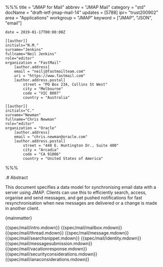%%%
    title = "JMAP for Mail"
    abbrev = "JMAP Mail"
    category = "std"
    docName = "draft-ietf-jmap-mail-14"
    updates = [5788]
    ipr= "trust200902"
    area = "Applications"
    workgroup = "JMAP"
    keyword = ["JMAP", "JSON", "email"]

    date = 2019-01-17T00:00:00Z

    [[author]]
    initials="N.M."
    surname="Jenkins"
    fullname="Neil Jenkins"
    role="editor"
    organization = "FastMail"
        [author.address]
        email = "neilj@fastmailteam.com"
        uri = "https://www.fastmail.com"
        [author.address.postal]
            street = "PO Box 234, Collins St West"
            city = "Melbourne"
            code = "VIC 8007"
            country = "Australia"

    [[author]]
    initials="C."
    surname="Newman"
    fullname="Chris Newman"
    role="editor"
    organization = "Oracle"
        [author.address]
        email = "chris.newman@oracle.com"
        [author.address.postal]
            street = "440 E. Huntington Dr., Suite 400"
            city = "Arcadia"
            code = "CA 91006"
            country = "United States of America"
%%%

.# Abstract

This document specifies a data model for synchronising email data with a server using JMAP. Clients can use this to efficiently search, access, organise and send messages, and get pushed notifications for fast resynchronisation when new messages are delivered or a change is made in another client.

{mainmatter}

{{spec/mail/intro.mdown}}
{{spec/mail/mailbox.mdown}}
{{spec/mail/thread.mdown}}
{{spec/mail/message.mdown}}
{{spec/mail/searchsnippet.mdown}}
{{spec/mail/identity.mdown}}
{{spec/mail/messagesubmission.mdown}}
{{spec/mail/vacationresponse.mdown}}
{{spec/mail/securityconsiderations.mdown}}
{{spec/mail/ianaconsiderations.mdown}}
